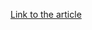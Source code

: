 [Link to the article](https://www.sentinelone.com/labs/labscon24-replay-the-real-ai-race-disinformation-in-the-taiwanese-election/)
